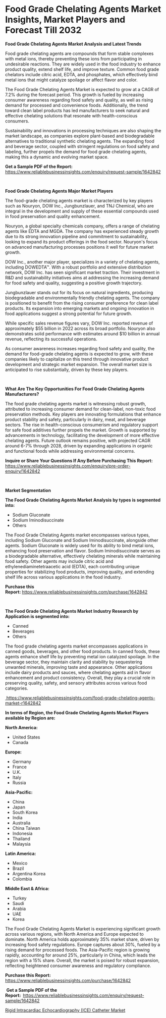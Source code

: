 <p><h1>Food Grade Chelating Agents Market Insights, Market Players and Forecast Till 2032</h1></p><p><strong>Food Grade Chelating Agents Market Analysis and Latest Trends</strong></p>
<p><p>Food grade chelating agents are compounds that form stable complexes with metal ions, thereby preventing these ions from participating in undesirable reactions. They are widely used in the food industry to enhance product quality, extend shelf life, and improve texture. Common food grade chelators include citric acid, EDTA, and phosphates, which effectively bind metal ions that might catalyze spoilage or affect flavor and color.</p><p>The Food Grade Chelating Agents Market is expected to grow at a CAGR of 7.2% during the forecast period. This growth is fueled by increasing consumer awareness regarding food safety and quality, as well as rising demand for processed and convenience foods. Additionally, the trend toward clean label products has led manufacturers to seek natural and effective chelating solutions that resonate with health-conscious consumers.</p><p>Sustainability and innovations in processing techniques are also shaping the market landscape, as companies explore plant-based and biodegradable alternatives to traditional synthetic chelating agents. The expanding food and beverage sector, coupled with stringent regulations on food safety and labeling, further propels the demand for food grade chelating agents, making this a dynamic and evolving market space.</p></p>
<p><strong>Get a Sample PDF of the Report:&nbsp;</strong> <a href="https://www.reliablebusinessinsights.com/enquiry/request-sample/1642842?utm_campaign=2534&utm_medium=2&utm_source=Github&utm_content=ia&utm_term=28032025&utm_id=food-grade-chelating-agents">https://www.reliablebusinessinsights.com/enquiry/request-sample/1642842</a></p>
<p>&nbsp;</p>
<p><strong>Food Grade Chelating Agents Major Market Players</strong></p>
<p><p>The food-grade chelating agents market is characterized by key players such as Nouryon, DOW Inc., Jungbunzlauer, and TNJ Chemical, who are integral in the development and supply of these essential compounds used in food preservation and quality enhancement.</p><p>Nouryon, a global specialty chemicals company, offers a range of chelating agents like EDTA and MGDA. The company has experienced steady growth due to its strong innovation pipeline and commitment to sustainability, looking to expand its product offerings in the food sector. Nouryon's focus on advanced manufacturing processes positions it well for future market growth.</p><p>DOW Inc., another major player, specializes in a variety of chelating agents, including DOWEDTA™. With a robust portfolio and extensive distribution network, DOW Inc. has seen significant market traction. Their investment in R&D and sustainability initiatives aims at addressing the increasing demand for food safety and quality, suggesting a positive growth trajectory.</p><p>Jungbunzlauer stands out for its focus on natural ingredients, producing biodegradable and environmentally friendly chelating agents. The company is positioned to benefit from the rising consumer preference for clean label products. Its expansion into emerging markets and ongoing innovation in food applications suggest a strong potential for future growth.</p><p>While specific sales revenue figures vary, DOW Inc. reported revenue of approximately $55 billion in 2022 across its broad portfolio. Nouryon also demonstrates solid performance with estimates around $10 billion in annual revenue, reflecting its successful operations.</p><p>As consumer awareness increases regarding food safety and quality, the demand for food-grade chelating agents is expected to grow, with these companies likely to capitalize on this trend through innovative product development and strategic market expansion. The overall market size is anticipated to rise substantially, driven by these key players.</p></p>
<p>&nbsp;</p>
<p><strong>What Are The Key Opportunities For Food Grade Chelating Agents Manufacturers?</strong></p>
<p><p>The food grade chelating agents market is witnessing robust growth, attributed to increasing consumer demand for clean-label, non-toxic food preservation methods. Key players are innovating formulations that enhance product stability and safety, particularly in dairy, meat, and beverage sectors. The rise in health-conscious consumerism and regulatory support for safe food additives further propels the market. Growth is supported by advancements in technology, facilitating the development of more effective chelating agents. Future outlook remains positive, with projected CAGR around 6-7% through 2028, driven by expanding applications in organic and functional foods while addressing environmental concerns.</p></p>
<p><strong>Inquire or Share Your Questions If Any Before Purchasing This Report:</strong> <a href="https://www.reliablebusinessinsights.com/enquiry/pre-order-enquiry/1642842?utm_campaign=2534&utm_medium=2&utm_source=Github&utm_content=ia&utm_term=28032025&utm_id=food-grade-chelating-agents">https://www.reliablebusinessinsights.com/enquiry/pre-order-enquiry/1642842</a></p>
<p>&nbsp;</p>
<p><strong>Market Segmentation</strong></p>
<p><strong>The Food Grade Chelating Agents Market Analysis by types is segmented into:</strong></p>
<p><ul><li>Sodium Gluconate</li><li>Sodium Iminodisuccinate</li><li>Others</li></ul></p>
<p><p>The Food Grade Chelating Agents market encompasses various types, including Sodium Gluconate and Sodium Iminodisuccinate, alongside other agents. Sodium Gluconate is widely used for its ability to bind metal ions, enhancing food preservation and flavor. Sodium Iminodisuccinate serves as a biodegradable alternative, effectively chelating minerals while maintaining food safety. Other agents may include citric acid and ethylenediaminetetraacetic acid (EDTA), each contributing unique properties for stabilizing food products, improving quality, and extending shelf life across various applications in the food industry.</p></p>
<p><strong>Purchase this Report:&nbsp;</strong><a href="https://www.reliablebusinessinsights.com/purchase/1642842?utm_campaign=2534&utm_medium=2&utm_source=Github&utm_content=ia&utm_term=28032025&utm_id=food-grade-chelating-agents">https://www.reliablebusinessinsights.com/purchase/1642842</a></p>
<p>&nbsp;</p>
<p><strong>The Food Grade Chelating Agents Market Industry Research by Application is segmented into:</strong></p>
<p><ul><li>Canned</li><li>Beverages</li><li>Others</li></ul></p>
<p><p>The food grade chelating agents market encompasses applications in canned goods, beverages, and other food products. In canned foods, these agents enhance shelf life by preventing metal ion catalyzed spoilage. In the beverage sector, they maintain clarity and stability by sequestering unwanted minerals, improving taste and appearance. Other applications include dairy products and sauces, where chelating agents aid in flavor enhancement and product consistency. Overall, they play a crucial role in preserving quality, safety, and sensory attributes across various food categories.</p></p>
<p><a href="https://www.reliablebusinessinsights.com/food-grade-chelating-agents-market-r1642842?utm_campaign=2534&utm_medium=2&utm_source=Github&utm_content=ia&utm_term=28032025&utm_id=food-grade-chelating-agents">&nbsp;https://www.reliablebusinessinsights.com/food-grade-chelating-agents-market-r1642842</a></p>
<p><strong>In terms of Region, the Food Grade Chelating Agents Market Players available by Region are:</strong></p>
<p>
    <p> <strong> North America: </strong>
        <ul>
            <li>United States</li>
            <li>Canada</li>
        </ul>
        </p> 
    <p> <strong> Europe: </strong>
        <ul>
            <li>Germany</li>
            <li>France</li>
            <li>U.K.</li>
            <li>Italy</li>
            <li>Russia</li>
        </ul>
        </p> 
    <p> <strong> Asia-Pacific: </strong>
        <ul>
            <li>China</li>
            <li>Japan</li>
            <li>South Korea</li>
            <li>India</li>
            <li>Australia</li>
            <li>China Taiwan</li>
            <li>Indonesia</li>
            <li>Thailand</li>
            <li>Malaysia</li>
        </ul>
        </p> 
    <p> <strong> Latin America: </strong>
        <ul>
            <li>Mexico</li>
            <li>Brazil</li>
            <li>Argentina Korea</li>
            <li>Colombia</li>
        </ul>
        </p> 
    <p> <strong> Middle East & Africa: </strong>
        <ul>
            <li>Turkey</li>
            <li>Saudi</li>
            <li>Arabia</li>
            <li>UAE</li>
            <li>Korea</li>
        </ul>
    </p>
    </p>
<p><p>The Food Grade Chelating Agents Market is experiencing significant growth across various regions, with North America and Europe expected to dominate. North America holds approximately 35% market share, driven by increasing food safety regulations. Europe captures about 30%, fueled by a rising demand for processed foods. The Asia-Pacific region is growing rapidly, accounting for around 25%, particularly in China, which leads the region with a 15% share. Overall, the market is poised for robust expansion, reflecting heightened consumer awareness and regulatory compliance.</p></p>
<p><strong>Purchase this Report: </strong><a href="https://www.reliablebusinessinsights.com/purchase/1642842?utm_campaign=2534&utm_medium=2&utm_source=Github&utm_content=ia&utm_term=28032025&utm_id=food-grade-chelating-agents">https://www.reliablebusinessinsights.com/purchase/1642842</a></p>
<p>&nbsp;<strong>Get a Sample PDF of the Report:&nbsp;&nbsp;</strong><a href="https://www.reliablebusinessinsights.com/enquiry/request-sample/1642842?utm_campaign=2534&utm_medium=2&utm_source=Github&utm_content=ia&utm_term=28032025&utm_id=food-grade-chelating-agents">https://www.reliablebusinessinsights.com/enquiry/request-sample/1642842</a></p>
<p><strong></strong></p>
<p><p><a href="https://github.com/chungwimbu4/Market-Research-Report-List-1/blob/main/rigid-intracardiac-echocardiography-ice-catheter-market.md?utm_campaign=2534&utm_medium=2&utm_source=Github&utm_content=ia&utm_term=28032025&utm_id=food-grade-chelating-agents">Rigid Intracardiac Echocardiography (ICE) Catheter Market</a></p></p>